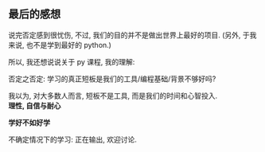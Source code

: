 ## 最后的感想

说完否定感到很忧伤, 不过, 我们的目的并不是做出世界上最好的项目. (另外, 于我来说, 也不是学到最好的 python.)

所以, 我还想说说关于 py 课程, 我的理解:

否定之否定: 学习的真正短板是我们的工具/编程基础/背景不够好吗?

我以为, 对大多数人而言, 短板不是工具, 而是我们的时间和心智投入.    
**理性, 自信与耐心**

**学好不如好学**

不确定情况下的学习: 正在输出, 欢迎讨论.